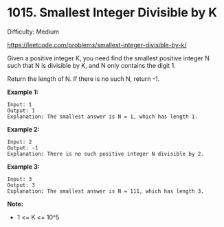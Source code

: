 # 1015. Smallest Integer Divisible by K

Difficulty: Medium

https://leetcode.com/problems/smallest-integer-divisible-by-k/

Given a positive integer K, you need find the smallest positive integer N such that N is divisible by K, and N only contains the digit 1.

Return the length of N.  If there is no such N, return -1.

**Example 1:**
```
Input: 1
Output: 1
Explanation: The smallest answer is N = 1, which has length 1.
```

**Example 2:**
```
Input: 2
Output: -1
Explanation: There is no such positive integer N divisible by 2.
```

**Example 3:**
```
Input: 3
Output: 3
Explanation: The smallest answer is N = 111, which has length 3.
```

**Note:**

* 1 <= K <= 10^5
